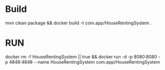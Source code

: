 # Build
mvn clean package && docker build -t com.app/HouseRentingSystem .

# RUN

docker rm -f HouseRentingSystem || true && docker run -d -p 8080:8080 -p 4848:4848 --name HouseRentingSystem com.app/HouseRentingSystem 